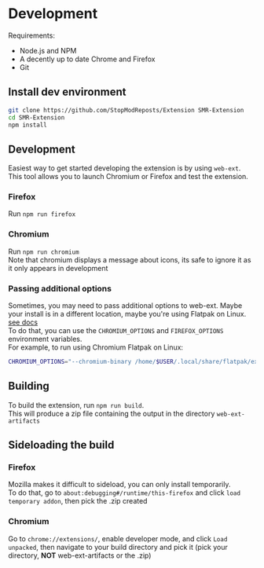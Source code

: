 # Development

Requirements:

- Node.js and NPM
- A decently up to date Chrome and Firefox
- Git

## Install dev environment

```bash
git clone https://github.com/StopModReposts/Extension SMR-Extension
cd SMR-Extension
npm install
```

## Development

Easiest way to get started developing the extension is by using `web-ext`.  
This tool allows you to launch Chromium or Firefox and test the extension.

### Firefox

Run `npm run firefox`

### Chromium

Run `npm run chromium`  
Note that chromium displays a message about icons, its safe to ignore it as it only appears in development

### Passing additional options

Sometimes, you may need to pass additional options to web-ext. Maybe your install is in a different location, maybe you're using Flatpak on Linux. [see docs](https://extensionworkshop.com/documentation/develop/web-ext-command-reference/#web-ext-run)  
To do that, you can use the `CHROMIUM_OPTIONS` and `FIREFOX_OPTIONS` environment variables.  
For example, to run using Chromium Flatpak on Linux:

```bash
CHROMIUM_OPTIONS="--chromium-binary /home/$USER/.local/share/flatpak/exports/bin/org.chromium.Chromium" npm run chromium
```

## Building

To build the extension, run `npm run build`.  
This will produce a zip file containing the output in the directory `web-ext-artifacts`

## Sideloading the build

### Firefox

Mozilla makes it difficult to sideload, you can only install temporarily.  
To do that, go to `about:debugging#/runtime/this-firefox` and click `load temporary addon`, then pick the .zip created

### Chromium

Go to `chrome://extensions/`, enable developer mode, and click `Load unpacked`, then navigate to your build directory and pick it (pick your directory, **NOT** web-ext-artifacts or the .zip)
